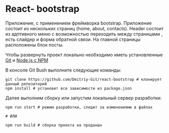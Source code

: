 # React- bootstrap

Приложение, с применением фреймворка bootstrap. Приложение состоит из нескольких страниц (home, about, contacts). 
Header состоит из адптивного меню с возможностью переходить между страницами ,  есть слайдер и форма обратной связи.
На главной страницы расположены блок посты.  



Чтобы развернуть проект локально необходимо иметь установленные [Git](https://git-scm.com/) и [Node.js с NPM](https://nodejs.org/en/)

В консоле Git Bush выполните следующие команды:
```
git clone https://github.com/Dmitriy-Git/react-bootstrap # клонирует данный репозиторий
npm install # установит все зависимости из package.json
```

Далее выполним сборку или запустим локальный сервер разработки:
```
npm run start # режим разработки, следит за изменениями в файлах

# ИЛИ

npm run build # сборка проекта на продакшн
